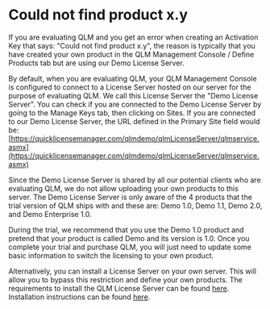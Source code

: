 # Could not find product x.y

If you are evaluating QLM and you get an error when creating an Activation Key that says: "Could not find product x.y", the reason is typically that you have created your own product in the QLM Management Console / Define Products tab but are using our Demo License Server.

By default, when you are evaluating QLM, your QLM Management Console is configured to connect to a License Server hosted on our server for the purpose of evaluating QLM. We call this License Server the "Demo License Server". You can check if you are connected to the Demo License Server by going to the Manage Keys tab, then clicking on Sites. If you are connected to our Demo License Server, the URL defined in the Primary Site field would be: [https://quicklicensemanager.com/qlmdemo/qlmLicenseServer/qlmservice.asmx](https://quicklicensemanager.com/qlmdemo/qlmLicenseServer/qlmservice.asmx)

Since the Demo License Server is shared by all our potential clients who are evaluating QLM, we do not allow uploading your own products to this server. The Demo License Server is only aware of the 4 products that the trial version of QLM ships with and these are: Demo 1.0, Demo 1.1, Demo 2.0, and Demo Enterprise 1.0.

During the trial, we recommend that you use the Demo 1.0 product and pretend that your product is called Demo and its version is 1.0. Once you complete your trial and purchase QLM, you will just need to update some basic information to switch the licensing to your own product.

Alternatively, you can install a License Server on your own server. This will allow you to bypass this restriction and define your own products. The requirements to install the QLM License Server can be found [here](https://support.soraco.co/hc/en-us/articles/200229459-What-are-the-requirements-for-hosting-the-QLM-License-Server-). Installation instructions can be found [here](https://support.soraco.co/hc/en-us/articles/202937924-How-to-install-the-QLM-License-Server).
